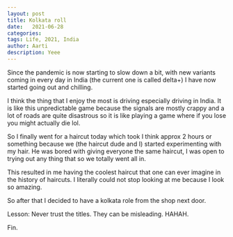```yaml
---
layout: post
title: Kolkata roll 
date:   2021-06-28
categories:
tags: Life, 2021, India
author: Aarti
description: Yeee
---
```


<!--more-->


Since the pandemic is now starting to slow down a bit, 
with new variants coming in every day in India (the current 
one is called delta+) I have now started going out and chilling. 

I think the thing that I enjoy the most is driving especially 
driving in India. 
It is like this unpredictable game because the signals are mostly crappy
and a lot of roads are quite disastrous so it is like playing a game 
where if you lose you might actually die lol. 

So I finally went for a haircut today which took I think approx 2 hours or 
something because we (the haircut dude and I) started experimenting with my 
hair. 
He was bored with giving everyone the same haircut, I was open to trying out 
any thing that so we totally went all in. 

This resulted in me having the coolest haircut that one can ever imagine in the 
history of haircuts. 
I literally could not stop looking at me because I look so amazing. 

So after that I decided to have a kolkata role from the shop next door. 

Lesson: Never trust the titles. They can be misleading. HAHAH.

Fin. 










